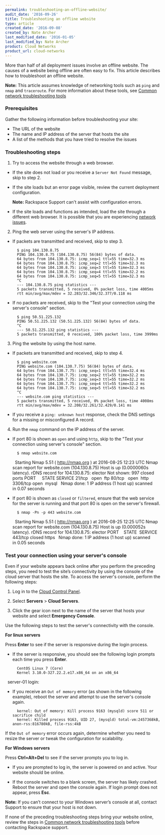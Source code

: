 ```yaml
---
permalink: troubleshooting-an-offline-website/
audit_date: '2016-09-26'
title: Troubleshooting an offline website
type: article
created_date: '2016-09-08'
created_by: Nate Archer
last_modified_date: '2016-01-05'
last_modified_by: Nate Archer
product: Cloud Networks
product_url: cloud-networks
---
```


More than half of all deployment issues involve an offline website. The causes of a website being offline are often easy to fix. This article describes how to troubleshoot an offline website.

**Note:** This article assumes knowledge of networking tools such as `ping` and `nmap` and `traceroute`. For more information about these tools, see [Common network troubleshooting tools](/how-to/common-network-troubleshooting-tools/)

### Prerequisites

Gather the following information before troubleshooting your site:

- The URL of the website
- The name and IP address of the server that hosts the site
- A list of the methods that you have tried to resolve the issues

### Troubleshooting steps

1. Try to access the website through a web browser.

  - If the site does not load or you receive a `Server Not Found` message, skip to step 2.

  - If the site loads but an error page visible, review the current deployment configuration.

    **Note:** Rackspace Support can't assist with configuration errors.

  - If the site loads and functions as intended, load the site through a different web browser. It is possible that you are experiencing [network issues](/how-to/common-network-troubleshooting-tools/).

2. Ping the web server using the server's IP address.

  - If packets are transmitted and received, skip to step 3.

          $ ping 104.130.8.75
          PING 104.130.8.75 (104.130.8.75) 56(84) bytes of data.
          64 bytes from 104.130.8.75: icmp_seq=1 ttl=55 time=32.3 ms
          64 bytes from 104.130.8.75: icmp_seq=2 ttl=55 time=32.3 ms
          64 bytes from 104.130.8.75: icmp_seq=3 ttl=55 time=32.3 ms
          64 bytes from 104.130.8.75: icmp_seq=4 ttl=55 time=32.2 ms
          64 bytes from 104.130.8.75: icmp_seq=5 ttl=55 time=32.3 ms
          ^C
          --- 104.130.8.75 ping statistics ---
          5 packets transmitted, 5 received, 0% packet loss, time 4005ms
          rtt min/avg/max/mdev = 32.283/32.346/32.377/0.118 ms

  - If no packets are received, skip to the "Test your connection using the server's console" section.  

          $ ping 50.51.225.132
          PING 50.51.225.132 (50.51.225.132) 56(84) bytes of data.
          ^C
          --- 50.51.225.132 ping statistics ---
          5 packets transmitted, 0 received, 100% packet loss, time 3999ms

3. Ping the website by using the host name.

  - If packets are transmitted and received, skip to step 4.

          $ ping website.com
          PING website.com (104.130.7.75) 56(84) bytes of data.
          64 bytes from 104.130.7.75: icmp_seq=1 ttl=55 time=32.4 ms
          64 bytes from 104.130.7.75: icmp_seq=2 ttl=55 time=32.2 ms
          64 bytes from 104.130.7.75: icmp_seq=3 ttl=55 time=32.2 ms
          64 bytes from 104.130.7.75: icmp_seq=4 ttl=55 time=32.2 ms
          64 bytes from 104.130.7.75: icmp_seq=5 ttl=55 time=32.2 ms
          ^C
          --- website.com ping statistics ---
          5 packets transmitted, 5 received, 0% packet loss, time 4008ms
          rtt min/avg/max/mdev = 32.208/32.261/32.429/0.141 ms

  - If you receive a `ping: unknown host` response, check the DNS settings for a missing or misconfigured A record.

4. Run the `nmap` command on the IP address of the server.

  - If port 80 is shown as `open` and using `http`, skip to the "Test your connection using server's console" section.

          $ nmap website.com
     
           Starting Nmap 5.51 ( http://nmap.org ) at 2016-08-25 12:23 UTC
           Nmap scan report for website.com (104.130.8.75)
           Host is up (0.0000060s latency).
           rDNS record for 104.130.8.75: elector
           Not shown: 997 closed ports
           PORT     STATE SERVICE
           21/tcp   open  ftp
           80/tcp   open  http
           3306/tcp open  mysql
     
          Nmap done: 1 IP address (1 host up) scanned in 0.07 seconds

  - If port 80 is shown as `closed` or `filtered`, ensure that the web service for the server is running and that port 80 is open on the server's firewall.

          $ nmap -Pn -p 443 website.com
     
           Starting Nmap 5.51 ( http://nmap.org ) at 2016-08-25 12:25 UTC
           Nmap scan report for website.com (104.130.8.75)
           Host is up (0.000052s latency).
           rDNS record for 104.130.8.75: elector
           PORT    STATE  SERVICE
           443/tcp closed https
     
           Nmap done: 1 IP address (1 host up) scanned in 0.05 seconds

### Test your connection using your server's console

Even if your website appears back online after you perform the preceding steps, you need to test the site’s connectivity by using the console of the cloud server that hosts the site. To access the server's console, perform the following steps:

1. Log in to the [Cloud Control Panel](https://mycloud.rackspace.com/).

2. Select **Servers** > **Cloud Servers**.

3. Click the gear icon next to the name of the server that hosts your website and select **Emergency Console**.

Use the following steps to test the server's connectivity with the console.

**For linux servers**

Press **Enter** to see if the server is responsive during the login process.

- If the server is responsive, you should see the following login prompts each time you press **Enter**.

        CentOS Linux 7 (Core)
        Kernel 3.10.0-327.22.2.e17.x86_64 on an x86_64
 
        server-01 login:
 

 - If you receive an `Out of memory` error (as shown in the following example), reboot the server and attempt to use the server's console again.

         kernel: Out of memory: Kill process 9163 (mysqld) score 511 or sacrifice child
         kernel: Killed process 9163, UID 27, (mysqld) total-vm:2457368kB, anon-rss:816780kB, file-rss:4kB

 If the `Out of memory` error occurs again, determine whether you need to resize the server or tweak the configuration for scalability.

**For Windows servers**

Press **Ctrl+Alt+Del** to see if the server prompts you to log in.

- If you are prompted to log in, the server is powered on and active. Your website should be online.

- If the console switches to a blank screen, the server has likely crashed. Reboot the server and open the console again. If login prompt does not appear, press **Esc**.

**Note:** If you can’t connect to your Windows server’s console at all, contact Support to ensure that your host is not down.


If none of the preceding troubleshooting steps bring your website online, review the steps in [Common network troubleshooting tools](/how-to/common-network-troubleshooting-tools/) before contacting Rackspace support.
